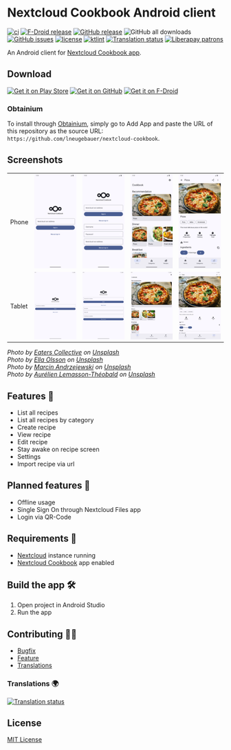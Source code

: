 # Nextcloud Cookbook Android client

[![ci](https://github.com/lneugebauer/nextcloud-cookbook/actions/workflows/ci.yml/badge.svg)](https://github.com/lneugebauer/nextcloud-cookbook/actions/workflows/ci.yml)
[![F-Droid release](https://img.shields.io/f-droid/v/de.lukasneugebauer.nextcloudcookbook.svg?logo=F-Droid)](https://f-droid.org/packages/de.lukasneugebauer.nextcloudcookbook/)
[![GitHub release](https://img.shields.io/github/release/lneugebauer/nextcloud-cookbook.svg?logo=github)](https://github.com/lneugebauer/nextcloud-cookbook/releases)
![GitHub all downloads](https://img.shields.io/github/downloads/lneugebauer/nextcloud-cookbook/total?logo=github)
[![GitHub issues](https://img.shields.io/github/issues/lneugebauer/nextcloud-cookbook.svg?logo=github)](https://github.com/lneugebauer/nextcloud-cookbook/issues)
[![license](https://img.shields.io/badge/license-MIT-blue.svg)](https://github.com/lneugebauer/nextcloud-cookbook/blob/main/LICENSE)
[![ktlint](https://img.shields.io/badge/code%20style-%E2%9D%A4-FF4081.svg)](https://ktlint.github.io/)
[![Translation status](https://hosted.weblate.org/widget/nextcloud-cookbook/svg-badge.svg)](https://hosted.weblate.org/engage/nextcloud-cookbook/)
[![Liberapay patrons](https://img.shields.io/liberapay/patrons/lneugebauer.svg?logo=liberapay)](https://liberapay.com/lneugebauer/)

An Android client for [Nextcloud Cookbook app](https://github.com/nextcloud/cookbook).

## Download

[<img src="https://play.google.com/intl/en_us/badges/images/generic/en_badge_web_generic.png"
    alt="Get it on Play Store"
    height="80">](https://play.google.com/store/apps/details?id=de.lukasneugebauer.nextcloudcookbook)
[<img src="/docs/assets/images/get_it_on_github.png"
    alt="Get it on GitHub"
    height="80">](https://github.com/lneugebauer/nextcloud-cookbook/releases)
[<img src="https://fdroid.gitlab.io/artwork/badge/get-it-on.png"
    alt="Get it on F-Droid"
    height="80">](https://f-droid.org/packages/de.lukasneugebauer.nextcloudcookbook/)

### Obtainium

To install through [Obtainium](https://github.com/ImranR98/Obtainium/tree/main?tab=readme-ov-file#installation), simply go to Add App and paste the URL of this repository as the source URL: `https://github.com/lneugebauer/nextcloud-cookbook`.

## Screenshots

<table>
    <tr>
        <td>Phone</td>
        <td><img src="fastlane/metadata/android/en-US/images/phoneScreenshots/1.png" alt="Phone screenshot 1"></td>
        <td><img src="fastlane/metadata/android/en-US/images/phoneScreenshots/2.png" alt="Phone screenshot 2"></td>
        <td><img src="fastlane/metadata/android/en-US/images/phoneScreenshots/3.png" alt="Phone screenshot 3"></td>
        <td><img src="fastlane/metadata/android/en-US/images/phoneScreenshots/4.png" alt="Phone screenshot 4"></td>
    </tr>
    <tr>
        <td>Tablet</td>
        <td><img src="fastlane/metadata/android/en-US/images/tenInchScreenshots/1.png" alt="Tablet screenshot 1"></td>
        <td><img src="fastlane/metadata/android/en-US/images/tenInchScreenshots/2.png" alt="Tablet screenshot 2"></td>
        <td><img src="fastlane/metadata/android/en-US/images/tenInchScreenshots/3.png" alt="Tablet screenshot 3"></td>
        <td><img src="fastlane/metadata/android/en-US/images/tenInchScreenshots/4.png" alt="Tablet screenshot 4"></td>
    </tr>
</table>

*Photo by [Eaters Collective](https://unsplash.com/@eaterscollective?utm_content=creditCopyText&utm_medium=referral&utm_source=unsplash) on [Unsplash](https://unsplash.com/photos/pesto-pasta-with-sliced-tomatoes-served-on-white-ceramic-plate-12eHC6FxPyg?utm_content=creditCopyText&utm_medium=referral&utm_source=unsplash)*  
*Photo by [Ella Olsson](https://unsplash.com/@ellaolsson?utm_content=creditCopyText&utm_medium=referral&utm_source=unsplash) on [Unsplash](https://unsplash.com/photos/assorted-fruits-and-vegetable-on-brown-wooden-chopping-board-2IxTgsgFi-s?utm_content=creditCopyText&utm_medium=referral&utm_source=unsplash)*  
*Photo by [Marcin Andrzejewski](https://unsplash.com/@marcinandrzejewskipl?utm_content=creditCopyText&utm_medium=referral&utm_source=unsplash) on [Unsplash](https://unsplash.com/photos/fried-chicken-on-white-ceramic-plate-LTlniUw9xWE?utm_content=creditCopyText&utm_medium=referral&utm_source=unsplash)*  
*Photo by [Aurélien Lemasson-Théobald](https://unsplash.com/@aurel__lens?utm_content=creditCopyText&utm_medium=referral&utm_source=unsplash) on [Unsplash](https://unsplash.com/photos/round-cooked-pizza-x00CzBt4Dfk?utm_content=creditCopyText&utm_medium=referral&utm_source=unsplash)*  

## Features :rocket:

- List all recipes
- List all recipes by category
- Create recipe
- View recipe
- Edit recipe
- Stay awake on recipe screen
- Settings
- Import recipe via url

## Planned features :checkered_flag:

- Offline usage
- Single Sign On through Nextcloud Files app
- Login via QR-Code

## Requirements :link:

* [Nextcloud](https://nextcloud.com/) instance running
* [Nextcloud Cookbook](https://github.com/nextcloud/cookbook) app enabled

## Build the app :hammer_and_wrench:

1. Open project in Android Studio
2. Run the app

## Contributing :office_worker:

- [Bugfix](https://github.com/lneugebauer/nextcloud-cookbook/blob/main/docs/contributing.md#bugfix)
- [Feature](https://github.com/lneugebauer/nextcloud-cookbook/blob/main/docs/contributing.md#featuresimprovements)
- [Translations](https://github.com/lneugebauer/nextcloud-cookbook/blob/main/docs/contributing.md#translations)

### Translations :earth_africa:

[![Translation status](https://hosted.weblate.org/widget/nextcloud-cookbook/287x66-grey.png)](https://hosted.weblate.org/engage/nextcloud-cookbook/)

## License

[MIT License](https://github.com/lneugebauer/nextcloud-cookbook/blob/main/LICENSE)
